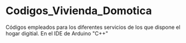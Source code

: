 # Codigos_Vivienda_Domotica
Códigos empleados para los diferentes servicios de los que dispone el hogar digitial. En el IDE de Arduino "C++" 
